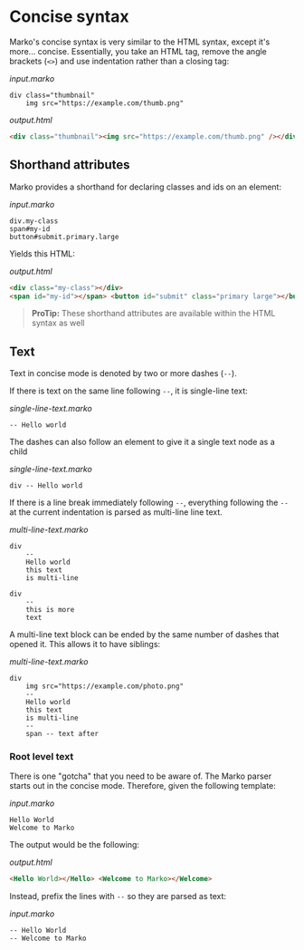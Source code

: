 # Concise syntax

Marko's concise syntax is very similar to the HTML syntax, except it's more... concise. Essentially, you take an HTML tag, remove the angle brackets (`<>`) and use indentation rather than a closing tag:

_input.marko_

```marko
div class="thumbnail"
    img src="https://example.com/thumb.png"
```

_output.html_

```html
<div class="thumbnail"><img src="https://example.com/thumb.png" /></div>
```

## Shorthand attributes

Marko provides a shorthand for declaring classes and ids on an element:

_input.marko_

```marko
div.my-class
span#my-id
button#submit.primary.large
```

Yields this HTML:

_output.html_

```html
<div class="my-class"></div>
<span id="my-id"></span> <button id="submit" class="primary large"></button>
```

> **ProTip:** These shorthand attributes are available within the HTML syntax as well

## Text

Text in concise mode is denoted by two or more dashes (`--`).

If there is text on the same line following `--`, it is single-line text:

_single-line-text.marko_

```marko
-- Hello world
```

The dashes can also follow an element to give it a single text node as a child

_single-line-text.marko_

```marko
div -- Hello world
```

If there is a line break immediately following `--`, everything following the `--` at the current indentation is parsed as multi-line line text.

_multi-line-text.marko_

```marko
div
    --
    Hello world
    this text
    is multi-line

div
    --
    this is more
    text
```

A multi-line text block can be ended by the same number of dashes that opened it. This allows it to have siblings:

_multi-line-text.marko_

```marko
div
    img src="https://example.com/photo.png"
    --
    Hello world
    this text
    is multi-line
    --
    span -- text after
```

### Root level text

There is one "gotcha" that you need to be aware of. The Marko parser starts out in the concise mode. Therefore, given the following template:

_input.marko_

```marko
Hello World
Welcome to Marko
```

The output would be the following:

_output.html_

```html
<Hello World></Hello> <Welcome to Marko></Welcome>
```

Instead, prefix the lines with `--` so they are parsed as text:

_input.marko_

```marko
-- Hello World
-- Welcome to Marko
```
